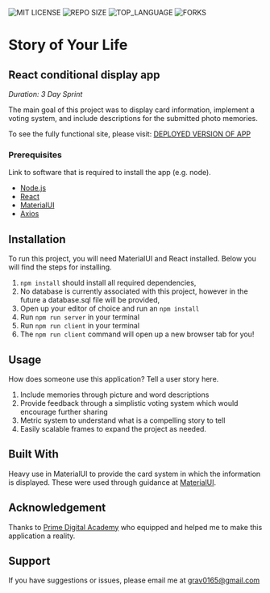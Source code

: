 

![MIT LICENSE](https://img.shields.io/github/license/scottbromander/the_marketplace.svg?style=flat-square)
![REPO SIZE](https://img.shields.io/github/repo-size/scottbromander/the_marketplace.svg?style=flat-square)
![TOP_LANGUAGE](https://img.shields.io/github/languages/top/scottbromander/the_marketplace.svg?style=flat-square)
![FORKS](https://img.shields.io/github/forks/scottbromander/the_marketplace.svg?style=social)

# Story of Your Life

## React conditional display app

_Duration: 3 Day Sprint_

The main goal of this project was to display card information, implement a voting system, and include descriptions for the submitted photo memories. 

To see the fully functional site, please visit: [DEPLOYED VERSION OF APP](www.heroku.com)


### Prerequisites

Link to software that is required to install the app (e.g. node).

- [Node.js](https://nodejs.org/en/)
- [React](https://react.dev/)
- [MaterialUI](https://mui.com/)
- [Axios](https://axios-http.com/docs/intro)

## Installation

To run this project, you will need MaterialUI and React installed. Below you will find the steps for installing.

1. `npm install` should install all required dependencies,
2. No database is currently associated with this project, however in the future a database.sql file will be provided, 
3. Open up your editor of choice and run an `npm install`
4. Run `npm run server` in your terminal
5. Run `npm run client` in your terminal
6. The `npm run client` command will open up a new browser tab for you!

## Usage
How does someone use this application? Tell a user story here.

1. Include memories through picture and word descriptions
2. Provide feedback through a simplistic voting system which would encourage further sharing
3. Metric system to understand what is a compelling story to tell
4. Easily scalable frames to expand the project as needed.



## Built With

Heavy use in MaterialUI to provide the card system in which the information is displayed. These were used through guidance at [MaterialUI](https://mui.com/). 


## Acknowledgement
Thanks to [Prime Digital Academy](www.primeacademy.io) who equipped and helped me to make this application a reality. 

## Support
If you have suggestions or issues, please email me at [grav0165@gmail.com](grav0165@gmail.com)